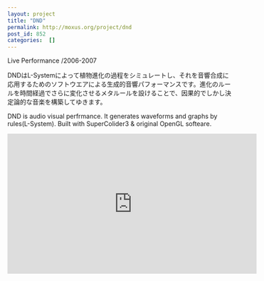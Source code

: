 ```yaml
---
layout: project
title: "DND"
permalink: http://moxus.org/project/dnd
post_id: 852
categories:  []
---
```


Live Performance /2006-2007



DNDはL-Systemによって植物進化の過程をシミュレートし、それを音響合成に応用するためのソフトウエアによる生成的音響パフォーマンスです。進化のルールを時間経過でさらに変化させるメタルールを設けることで、因果的でしかし決定論的な音楽を構築してゆきます。

DND is audio visual perfrmance. It generates waveforms and graphs by rules(L-System). Built with SuperColider3 & original OpenGL softeare.

<iframe width="560" height="315" src="https://www.youtube.com/embed/XYktPtsmqeU" frameborder="0" allowfullscreen></iframe>

